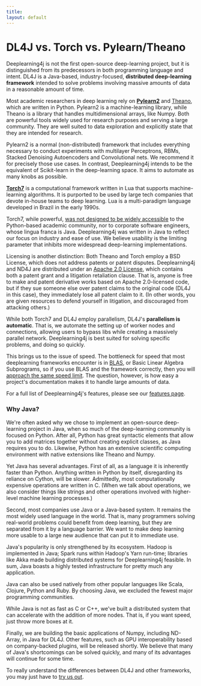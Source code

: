 ```yaml
---
title: 
layout: default
---
```


# DL4J vs. Torch vs. Pylearn/Theano

Deeplearning4j is not the first open-source deep-learning project, but it is distinguished from its predecessors in both programming language and intent. DL4J is a Java-based, industry-focused, **distributed deep-learning framework** intended to solve problems involving massive amounts of data in a reasonable amount of time. 

Most academic researchers in deep learning rely on [**Pylearn2**](http://deeplearning.net/software/pylearn2/) and [Theano](http://deeplearning.net/software/theano/), which are written in Python. Pylearn2 is a machine-learning library, while Theano is a library that handles multidimensional arrays, like Numpy. Both are powerful tools widely used for research purposes and serving a large community. They are well suited to data exploration and explicitly state that they are intended for research. 

Pylearn2 is a normal (non-distributed) framework that includes everything necessary to conduct experiments with multilayer Perceptrons, RBMs, Stacked Denoising Autoencoders and Convolutional nets. We recommend it for precisely those use cases. In contrast, Deeplearning4j intends to be the equivalent of Scikit-learn in the deep-learning space. It aims to automate as many knobs as possible. 

[**Torch7**](http://torch.ch/) is a computational framework written in Lua that supports machine-learning algorithms. It is purported to be used by large tech companies that devote in-house teams to deep learning. Lua is a multi-paradigm language developed in Brazil in the early 1990s. 

Torch7, while powerful, [was not designed to be widely accessible](https://news.ycombinator.com/item?id=7929216) to the Python-based academic community, nor to corporate software engineers, whose lingua franca is Java. Deeplearning4j was written in Java to reflect our focus on industry and ease of use. We believe usability is the limiting parameter that inhibits more widespread deep-learning implementations. 

Licensing is another distinction: Both Theano and Torch employ a BSD License, which does not address patents or patent disputes. Deeplearning4j and ND4J are distributed under an [Apache 2.0 License](http://en.swpat.org/wiki/Patent_clauses_in_software_licences#Apache_License_2.0), which contains both a patent grant and a litigation retaliation clause. That is, anyone is free to make and patent derivative works based on Apache 2.0-licensed code, but if they sue someone else over patent claims to the original code (DL4J in this case), they immediately lose all patent claim to it. (In other words, you are given resources to defend yourself in litigation, and discouraged from attacking others.)

While both Torch7 and DL4J employ parallelism, DL4J's **parallelism is automatic**. That is, we automate the setting up of worker nodes and connections, allowing users to bypass libs while creating a massively parallel network. Deeplearning4j is best suited for solving specific problems, and doing so quickly. 

This brings us to the issue of speed. The bottleneck for speed that most deeplearning frameworks encounter is in [BLAS](http://www.netlib.org/blas/), or Basic Linear Algebra Subprograms, so if you use BLAS and the framework correctly, then you will [approach the same speed limit](https://www.quora.com/Deep-Learning/How-fast-is-Theano-compared-to-other-DBN-implementations). The question, however, is how easy a project's documentation makes it to handle large amounts of data.  

For a full list of Deeplearning4j's features, please see our [features page](../features.html).

### Why Java?

We're often asked why we chose to implement an open-source deep-learning project in Java, when so much of the deep-learning community is focused on Python. After all, Python has great syntactic elements that allow you to add matrices together without creating explicit classes, as Java requires you to do. Likewise, Python has an extensive scientific computing environment with native extensions like Theano and Numpy.

Yet Java has several advantages. First of all, as a language it is inherently faster than Python. Anything written in Python by itself, disregarding its reliance on Cython, will be slower. Admittedly, most computationally expensive operations are written in C. (When we talk about operations, we also consider things like strings and other operations involved with higher-level machine learning processes.)

Second, most companies use Java or a Java-based system. It remains the most widely used language in the world. That is, many programmers solving real-world problems could benefit from deep learning, but they are separated from it by a language barrier. We want to make deep learning more usable to a large new audience that can put it to immediate use. 

Java's popularity is only strengthened by its ecosystem. Hadoop is implemented in Java; Spark runs within Hadoop's Yarn run-time; libraries like Akka made building distributed systems for Deeplearning4j feasible. In sum, Java boasts a highly tested infrastructure for pretty much any application. 

Java can also be used natively from other popular languages like Scala, Clojure, Python and Ruby. By choosing Java, we excluded the fewest major programming communities. 

While Java is not as fast as C or C++, we've built a distributed system that can accelerate with the addition of more nodes. That is, if you want speed, just throw more boxes at it. 

Finally, we are building the basic applications of Numpy, including ND-Array, in Java for DL4J. Other features, such as GPU interoperability based on company-backed plugins, will be released shortly. We believe that many of Java's shortcomings can be solved quickly, and many of its advantages will continue for some time. 

To really understand the differences between DL4J and other frameworks, you may just have to [try us out](http://deeplearning4j.org/quickstart.html).
